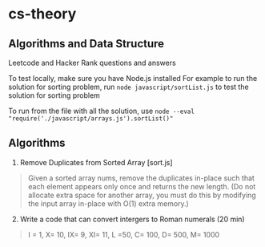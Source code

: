 # cs-theory
## Algorithms and Data Structure 

 Leetcode and Hacker Rank questions and answers

To test locally, make sure you have Node.js installed 
For example to run the solution for sorting problem, run `node javascript/sortList.js` to test the solution for sorting problem

To run from the file with all the solution, use `node --eval "require('./javascript/arrays.js').sortList()"`

## Algorithms 

1. Remove Duplicates from Sorted Array [sort.js]

> Given a sorted array nums, remove the duplicates in-place such that each element appears only once and returns the new length. (Do not allocate extra space for another array, you must do this by modifying the input array in-place with O(1) extra memory.)


2. Write a code that can convert intergers to Roman numerals (20 min)

>I = 1, X= 10, IX= 9, XI= 11, L =50, C= 100, D= 500, M= 1000 
